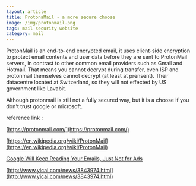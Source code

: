 ```yaml
---
layout: article
title: ProtonaMail - a more secure choose
image: /img/protonmail.png
tags: mail security website
category: mail
---
```


ProtonMail is an end-to-end encrypted email, it uses client-side encryption to protect email contents and user data before they are sent to ProtonMail servers, in contrast to other common email providers such as Gmail and Hotmail. That means you cannot decrypt during transfer, even ISP and protonmail themselves cannot decrypt (at least at prensent). Their datacentre located at Switzerland, so they will not effected by US government like Lavabit.

Although protonmail is still not a fully secured way, but it is a choose if you don't trust google or microsoft.

reference link :

[https://protonmail.com/](https://protonmail.com/)

[https://en.wikipedia.org/wiki/ProtonMail](https://en.wikipedia.org/wiki/ProtonMail)

[Google Will Keep Reading Your Emails, Just Not for Ads](http://variety.com/2017/digital/news/google-gmail-ads-emails-1202477321/)

[http://www.yicai.com/news/3843974.html](http://www.yicai.com/news/3843974.html)
